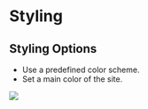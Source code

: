 # Styling

## Styling Options

* Use a predefined color scheme.
* Set a main color of the site.

![](https://raw.githubusercontent.com/ibndawood/mcwpdoc/master/assets/images/theme-options-styling.png)

